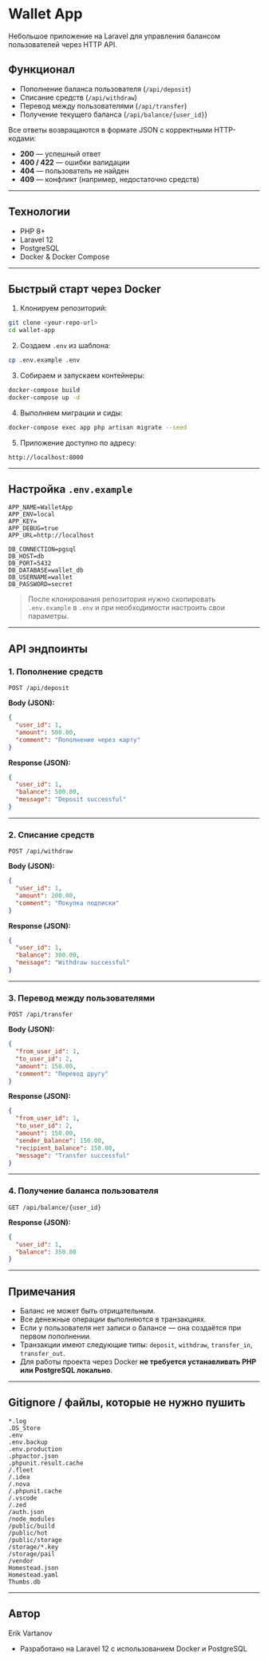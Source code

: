 # Wallet App

Небольшое приложение на Laravel для управления балансом пользователей через HTTP API.

## Функционал

* Пополнение баланса пользователя (`/api/deposit`)
* Списание средств (`/api/withdraw`)
* Перевод между пользователями (`/api/transfer`)
* Получение текущего баланса (`/api/balance/{user_id}`)

Все ответы возвращаются в формате JSON с корректными HTTP-кодами:

* **200** — успешный ответ
* **400 / 422** — ошибки валидации
* **404** — пользователь не найден
* **409** — конфликт (например, недостаточно средств)

---

## Технологии

* PHP 8+
* Laravel 12
* PostgreSQL
* Docker & Docker Compose

---

## Быстрый старт через Docker

1. Клонируем репозиторий:

```bash
git clone <your-repo-url>
cd wallet-app
```

2. Создаем `.env` из шаблона:

```bash
cp .env.example .env
```

3. Собираем и запускаем контейнеры:

```bash
docker-compose build
docker-compose up -d
```

4. Выполняем миграции и сиды:

```bash
docker-compose exec app php artisan migrate --seed
```

5. Приложение доступно по адресу:

```
http://localhost:8000
```

---

## Настройка `.env.example`

```dotenv
APP_NAME=WalletApp
APP_ENV=local
APP_KEY=
APP_DEBUG=true
APP_URL=http://localhost

DB_CONNECTION=pgsql
DB_HOST=db
DB_PORT=5432
DB_DATABASE=wallet_db
DB_USERNAME=wallet
DB_PASSWORD=secret
```

> После клонирования репозитория нужно скопировать `.env.example` в `.env` и при необходимости настроить свои параметры.

---

## API эндпоинты

### 1. Пополнение средств

```
POST /api/deposit
```

**Body (JSON):**

```json
{
  "user_id": 1,
  "amount": 500.00,
  "comment": "Пополнение через карту"
}
```

**Response (JSON):**

```json
{
  "user_id": 1,
  "balance": 500.00,
  "message": "Deposit successful"
}
```

---

### 2. Списание средств

```
POST /api/withdraw
```

**Body (JSON):**

```json
{
  "user_id": 1,
  "amount": 200.00,
  "comment": "Покупка подписки"
}
```

**Response (JSON):**

```json
{
  "user_id": 1,
  "balance": 300.00,
  "message": "Withdraw successful"
}
```

---

### 3. Перевод между пользователями

```
POST /api/transfer
```

**Body (JSON):**

```json
{
  "from_user_id": 1,
  "to_user_id": 2,
  "amount": 150.00,
  "comment": "Перевод другу"
}
```

**Response (JSON):**

```json
{
  "from_user_id": 1,
  "to_user_id": 2,
  "amount": 150.00,
  "sender_balance": 150.00,
  "recipient_balance": 150.00,
  "message": "Transfer successful"
}
```

---

### 4. Получение баланса пользователя

```
GET /api/balance/{user_id}
```

**Response (JSON):**

```json
{
  "user_id": 1,
  "balance": 350.00
}
```

---

## Примечания

* Баланс не может быть отрицательным.
* Все денежные операции выполняются в транзакциях.
* Если у пользователя нет записи о балансе — она создаётся при первом пополнении.
* Транзакции имеют следующие типы: `deposit`, `withdraw`, `transfer_in`, `transfer_out`.
* Для работы проекта через Docker **не требуется устанавливать PHP или PostgreSQL локально**.

---

## Gitignore / файлы, которые не нужно пушить

```
*.log
.DS_Store
.env
.env.backup
.env.production
.phpactor.json
.phpunit.result.cache
/.fleet
/.idea
/.nova
/.phpunit.cache
/.vscode
/.zed
/auth.json
/node_modules
/public/build
/public/hot
/public/storage
/storage/*.key
/storage/pail
/vendor
Homestead.json
Homestead.yaml
Thumbs.db
```

---

## Автор
Erik Vartanov
* Разработано на Laravel 12 с использованием Docker и PostgreSQL
